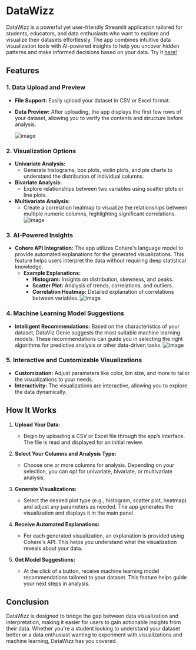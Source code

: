 # DataWizz


DataWizz is a powerful yet user-friendly Streamlit application tailored for students, educators, and data enthusiasts who want to explore and visualize their datasets effortlessly. The app combines intuitive data visualization tools with AI-powered insights to help you uncover hidden patterns and make informed decisions based on your data.
Try it [here!](https://datawizz.streamlit.app/) 

## Features

### 1. **Data Upload and Preview**
   - **File Support:** Easily upload your dataset in CSV or Excel format.
   - **Data Preview:** After uploading, the app displays the first few rows of your dataset, allowing you to verify the contents and structure before analysis.
     
     ![image](https://github.com/user-attachments/assets/913eb5f5-9efa-455e-8d6a-5b0b117c979c)


### 2. **Visualization Options**
   - **Univariate Analysis:** 
     - Generate histograms, box plots, violin plots, and pie charts to understand the distribution of individual columns.
   - **Bivariate Analysis:**
     - Explore relationships between two variables using scatter plots or line plots.
   - **Multivariate Analysis:**
     - Create a correlation heatmap to visualize the relationships between multiple numeric columns, highlighting significant correlations.
      ![image](https://github.com/user-attachments/assets/339ccdc4-6dcd-4e21-87b7-297d55dc502c)


### 3. **AI-Powered Insights**
   - **Cohere API Integration:** The app utilizes Cohere's language model to provide automated explanations for the generated visualizations. This feature helps users interpret the data without requiring deep statistical knowledge.
     - **Example Explanations:**
       - **Histogram:** Insights on distribution, skewness, and peaks.
       - **Scatter Plot:** Analysis of trends, correlations, and outliers.
       - **Correlation Heatmap:** Detailed explanation of correlations between variables.
        ![image](https://github.com/user-attachments/assets/599c9117-a07c-4faa-8b83-a572b556349d)


### 4. **Machine Learning Model Suggestions**
   - **Intelligent Recommendations:** Based on the characteristics of your dataset, DataViz Genie suggests the most suitable machine learning models. These recommendations can guide you in selecting the right algorithms for predictive analysis or other data-driven tasks.
    ![image](https://github.com/user-attachments/assets/2be5cd25-4cf8-494a-b7fd-024d71ed2d1b)
    
### 5. **Interactive and Customizable Visualizations**
   - **Customization:** Adjust parameters like color, bin size, and more to tailor the visualizations to your needs.
   - **Interactivity:** The visualizations are interactive, allowing you to explore the data dynamically.

## How It Works

1. **Upload Your Data:**
   - Begin by uploading a CSV or Excel file through the app’s interface. The file is read and displayed for an initial review.

2. **Select Your Columns and Analysis Type:**
   - Choose one or more columns for analysis. Depending on your selection, you can opt for univariate, bivariate, or multivariate analysis.

3. **Generate Visualizations:**
   - Select the desired plot type (e.g., histogram, scatter plot, heatmap) and adjust any parameters as needed. The app generates the visualization and displays it in the main panel.

4. **Receive Automated Explanations:**
   - For each generated visualization, an explanation is provided using Cohere's API. This helps you understand what the visualization reveals about your data.

5. **Get Model Suggestions:**
   - At the click of a button, receive machine learning model recommendations tailored to your dataset. This feature helps guide your next steps in analysis.


## Conclusion

DataWizz is designed to bridge the gap between data visualization and interpretation, making it easier for users to gain actionable insights from their data. Whether you're a student looking to understand your dataset better or a data enthusiast wanting to experiment with visualizations and machine learning, DataWizz has you covered.
